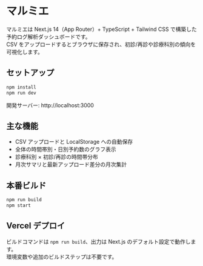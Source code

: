 # マルミエ

マルミエは Next.js 14（App Router）+ TypeScript + Tailwind CSS で構築した予約ログ解析ダッシュボードです。  
CSV をアップロードするとブラウザに保存され、初診/再診や診療科別の傾向を可視化します。

## セットアップ

```bash
npm install
npm run dev
```

開発サーバー: http://localhost:3000

## 主な機能

- CSV アップロードと LocalStorage への自動保存
- 全体の時間帯別・日別予約数のグラフ表示
- 診療科別 × 初診/再診の時間帯分布
- 月次サマリと最新アップロード差分の月次集計

## 本番ビルド

```bash
npm run build
npm start
```

## Vercel デプロイ

ビルドコマンドは `npm run build`、出力は Next.js のデフォルト設定で動作します。  
環境変数や追加のビルドステップは不要です。
